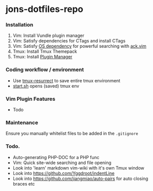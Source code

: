# jons-dotfiles-repo

### Installation

1. Vim: Install Vundle plugin manager
2. Vim: Satisfy dependencies for CTags and install CTags
3. Vim: Satisfy [OS dependency](https://github.com/ggreer/the_silver_searcher) for powerful searching with [ack.vim](https://github.com/mileszs/ack.vim)
4. Tmux: Install Tmux Themepack
5. Tmux: Install [Plugin Manager](https://github.com/tmux-plugins/tpm)

### Coding workflow / environment

* Use [tmux-resurrect](https://github.com/tmux-plugins/tmux-resurrect) to save entire tmux environment
* [start.sh](start.sh) opens (saved) tmux env

### Vim Plugin Features
* Todo

### Maintenance

Ensure you manually whitelist files to be added in the `.gitignore`

### Todo.

* Auto-generating PHP-DOC for a PHP func
* Vim: Quick site-wide searching and file opening
* Look into 'learn' markdown vim-wiki with it's own Tmux window
* Look into https://github.com/Yggdroot/indentLine
* Look into https://github.com/jiangmiao/auto-pairs for auto closing braces etc
